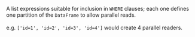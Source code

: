 A list expressions suitable for inclusion in `WHERE` clauses; each one defines one partition of the `DataFrame` to allow parallel reads.<br><br>e.g. `['id=1', 'id=2', 'id=3', 'id=4']` would create 4 parallel readers.